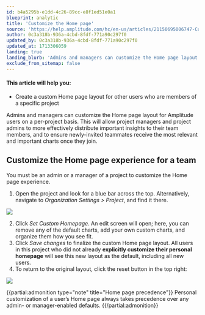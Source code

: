 ```yaml
---
id: b4a5295b-e1dd-4c26-89cc-e8f1ed51e0a1
blueprint: analytic
title: 'Customize the Home page'
source: 'https://help.amplitude.com/hc/en-us/articles/21150695006747-Customize-the-Home-page'
author: 0c3a318b-936a-4cbd-8fdf-771a90c297f0
updated_by: 0c3a318b-936a-4cbd-8fdf-771a90c297f0
updated_at: 1713306059
landing: true
landing_blurb: 'Admins and managers can customize the Home page layout for Amplitude users on a per-project basis.'
exclude_from_sitemap: false
---
```

#### This article will help you:

* Create a custom Home page layout for other users who are members of a specific project

Admins and managers can customize the Home page layout for Amplitude users on a per-project basis. This will allow project managers and project admins to more effectively distribute important insights to their team members, and to ensure newly-invited teammates receive the most relevant and important charts once they join.

## Customize the Home page experience for a team

You must be an admin or a manager of a project to customize the Home page experience.

1. Open the project and look for a blue bar across the top. Alternatively, navigate to *Organization Settings > Project*, and find it there.  
  
![](/docs/output/img/analytics/21150711496603.png)

2. Click *Set Custom Homepage*. An edit screen will open; here, you can remove any of the default charts, add your own custom charts, and organize them how you see fit.
3. Click *Save changes* to finalize the custom Home page layout. All users in this project who did not already **explicitly customize their personal homepage** will see this new layout as the default, including all new users.
4. To return to the original layout, click the reset button in the top right:  
  
![](/docs/output/img/analytics/21150680913947.png)

{{partial:admonition type="note" title="Home page precedence"}}
Personal customization of a user’s Home page always takes precedence over any admin- or manager-enabled defaults.
{{/partial:admonition}}